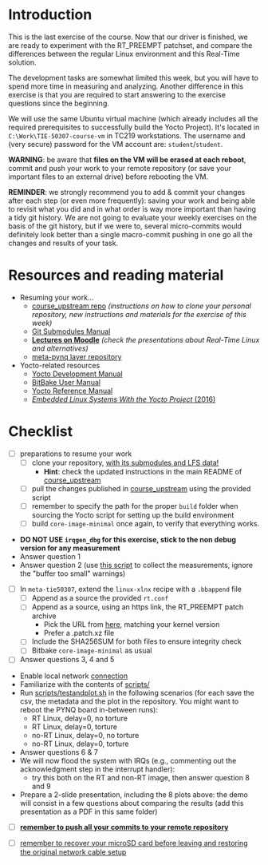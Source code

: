 # Introduction

This is the last exercise of the course. Now that our driver is finished, we are ready to experiment with the RT_PREEMPT patchset, and compare the differences between the regular Linux environment and this Real-Time solution.

The development tasks are somewhat limited this week, but you will have to spend more time in measuring and analyzing.
Another difference in this exercise is that you are required to start answering to the exercise questions since the beginning.

We will use the same Ubuntu virtual machine (which already includes all the required prerequisites to successfully build the Yocto Project).
It's located in `C:\Work\TIE-50307-course-vm` in TC219 workstations.
The username and (very secure) password for the VM account are: `student`/`student`.

**WARNING**: be aware that **files on the VM will be erased at each reboot**, commit and push your work to your remote repository (or save your important files to an external drive) before rebooting the VM.

**REMINDER**: we strongly recommend you to add & commit your changes after each step (or even more frequently): saving your work and being able to revisit what you did and in what order is way more important than having a tidy git history. We are not going to evaluate your weekly exercises on the basis of the git history, but if we were to, several micro-commits would definitely look better than a single macro-commit pushing in one go all the changes and results of your task.

# Resources and reading material

- Resuming your work...
  - [course_upstream repo][course_upstream] *(instructions on how to clone your personal repository, new instructions and materials for the exercise of this week)*
  - [Git Submodules Manual][Git_Submodules]
  - [**Lectures on Moodle**][moodle.COMP.CE.460] *(check the presentations about Real-Time Linux and alternatives)*
  - [meta-pynq layer repository][meta-pynq]
- Yocto-related resources
  - [Yocto Development Manual][YoctoDEVMAN:cha4]
  - [BitBake User Manual][bitbakeUSRMAN]
  - [Yocto Reference Manual][YoctoREFMAN]
  - [*Embedded Linux Systems With the Yocto Project* (2016)][book:YOCTO:2016]

# Checklist

- [ ] preparations to resume your work
  - [ ] clone your repository, <u>with its submodules and LFS data!</u>
    - **Hint**: check the updated instructions in the main README of [course_upstream]
  - [ ] pull the changes published in [course_upstream] using the provided script
  - [ ] remember to specify the path for the proper `build` folder when sourcing the Yocto script for setting up the build environment
  - [ ] build `core-image-minimal` once again, to verify that everything works.
- **DO NOT USE `irqgen_dbg` for this exercise, stick to the non debug version for any measurement**
- Answer question 1
- Answer question 2 (use [this script](../07/statistics_app/measuring.sh) to collect the measurements, ignore the "buffer too small" warnings)
- [ ] In `meta-tie50307`, extend the `linux-xlnx` recipe with a `.bbappend` file
  - [ ] Append as a source the provided `rt.conf`
  - [ ] Append as a source, using an https link, the RT_PREEMPT patch archive
    - Pick the URL from [here](https://mirrors.edge.kernel.org/pub/linux/kernel/projects/rt/), matching your kernel version
    - Prefer a .patch.xz file
  - [ ] Include the SHA256SUM for both files to ensure integrity check
  - [ ] Bitbake `core-image-minimal` as usual
- [ ] Answer questions 3, 4 and 5
- Enable local network [connection](lab_nic_setup.md)
- Familiarize with the contents of [scripts/](./scripts/)
- Run [scripts/testandplot.sh](scripts/testandplot.sh) in the following scenarios (for each save the csv, the metadata and the plot in the repository. You might want to reboot the PYNQ board in-between runs):
  - RT Linux, delay=0, no torture
  - RT Linux, delay=0, torture
  - no-RT Linux, delay=0, no torture
  - no-RT Linux, delay=0, torture
- Answer questions 6 & 7
- We will now flood the system with IRQs (e.g., commenting out the acknowledgment step in the interrupt handler):
  - try this both on the RT and non-RT image, then answer question 8 and 9
- Prepare a 2-slide presentation, including the 8 plots above: the demo will consist in a few questions about comparing the results (add this presentation as a PDF in this same folder)
- [ ] <u>**remember to push all your commits to your remote repository**</u>
- [ ] <u>remember to recover your microSD card before leaving and restoring the original network cable setup</u>


[course_upstream]: https://course-gitlab.tuni.fi/comp.ce.460-real-time-systems_2020-2021/course_upstream
[Git_Submodules]: https://git-scm.com/book/en/v2/Git-Tools-Submodules
[YoctoQS]: https://www.yoctoproject.org/docs/2.4.3/yocto-project-qs/yocto-project-qs.html
[moodle.COMP.CE.460]: https://moodle.tuni.fi/course/view.php?id=9860
[YoctoDEVMAN:cha4]: https://www.yoctoproject.org/docs/2.4.3/dev-manual/dev-manual.html#extendpoky
[YoctoREFMAN]: https://www.yoctoproject.org/docs/2.4.3/ref-manual/ref-manual.html
[YoctoKDEVMAN:sec2.10]: https://www.yoctoproject.org/docs/2.4.3/kernel-dev/kernel-dev.html#working-with-out-of-tree-modules
[bitbakeUSRMAN]: https://www.yoctoproject.org/docs/2.4.3/bitbake-user-manual/bitbake-user-manual.html
[PYNQ-Z1-REFMAN]: https://reference.digilentinc.com/_media/reference/programmable-logic/pynq-z1/pynq-rm.pdf
[meta-pynq]: https://course-gitlab.tuni.fi/comp.ce.460-real-time-systems_2020-2021/meta-pynq
[devtree-spec]: https://github.com/devicetree-org/devicetree-specification/releases/tag/v0.2
[man:3:errno]: http://man7.org/linux/man-pages/man3/errno.3.html
[book:LDDD:2017]: https://andor.tuni.fi/permalink/358FIN_TAMPO/1j3mh4m/alma9911130510505
[book:LDD3:2005]: https://andor.tuni.fi/permalink/358FIN_TAMPO/1kfmqvo/alma991068843520
[book:LKD:2010]: https://andor.tuni.fi/permalink/358FIN_TAMPO/1kfmqvo/alma9910687662305
[book:YOCTO:2016]: https://andor.tuni.fi/permalink/358FIN_TAMPO/1kfmqvo/alma9925685753059
[book:linux-insides]: https://0xax.gitbooks.io/linux-insides/content/index.html
[yocto-sdk-manual]: https://www.yoctoproject.org/docs/2.4.3/sdk-manual/sdk-manual.html
[sdk-archive]: ../../build/tmp/deploy/sdk/poky-glibc-x86_64-core-image-minimal-cortexa9hf-neon-toolchain-2.4.3.sh
